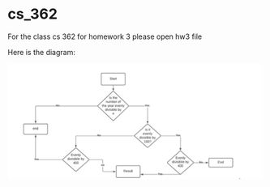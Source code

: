 # cs_362
For the class cs 362 for homework 3 please open hw3 file

Here is the diagram: 

![Chart](https://github.com/Charleina/cs_362/blob/master/hw3/diagram.png)
